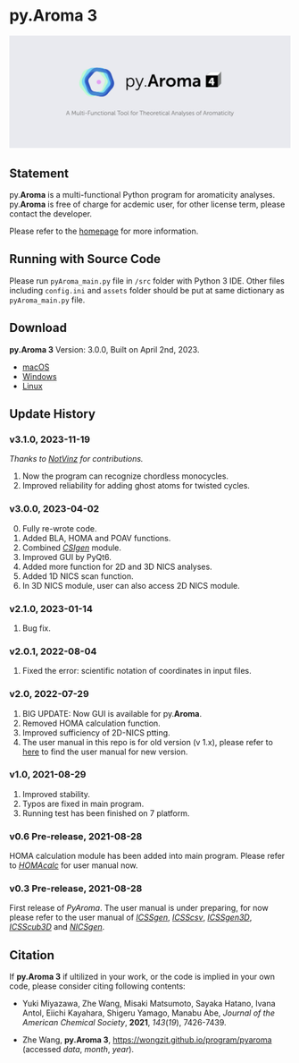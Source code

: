 # py.Aroma 3
![](pyAroma_banner.png)

## Statement
py.**Aroma** is a multi-functional Python program for aromaticity analyses.
py.**Aroma** is free of charge for acdemic user, for other license term, please contact the developer.

Please refer to the [homepage](https://wongzit.github.io/program/pyaroma/) for more information.

## Running with Source Code

Please run `pyAroma_main.py` file in `/src` folder with Python 3 IDE. Other files including `config.ini` and `assets` folder should 
be put at same dictionary as `pyAroma_main.py` file.

## Download

**py.Aroma 3** Version: 3.0.0, Built on April 2nd, 2023.

- [macOS](https://drive.google.com/file/d/1-ugu20IhhebmjvPcV3EVS1pzLrYVGbal/view?usp=share_link)
- [Windows](https://drive.google.com/file/d/1QUojgzprZRvWLBtgcQ55pXqR8uX4vqRu/view?usp=share_link)
- [Linux](https://drive.google.com/drive/folders/12ukrOltMulc7Kz6ZV9--I7g9PDn8UeFL?usp=share_link)

## Update History

### v3.1.0, 2023-11-19
*Thanks to [NotVinz](https://github.com/NotVinz) for contributions.*
1. Now the program can recognize chordless monocycles.
2. Improved reliability for adding ghost atoms for twisted cycles.

### v3.0.0, 2023-04-02
0. Fully re-wrote code.
1. Added BLA, HOMA and POAV functions.
2. Combined [*CSIgen*](https://github.com/wongzit/CSIgen) module.
3. Improved GUI by PyQt6.
4. Added more function for 2D and 3D NICS analyses.
5. Added 1D NICS scan function.
6. In 3D NICS module, user can also access 2D NICS module.

### v2.1.0, 2023-01-14
1. Bug fix.

### v2.0.1, 2022-08-04
1. Fixed the error: scientific notation of coordinates in input files.

### v2.0, 2022-07-29
1. BIG UPDATE: Now GUI is available for py.**Aroma**.
2. Removed HOMA calculation function.
3. Improved sufficiency of 2D-NICS ptting.
4. The user manual in this repo is for old version (v 1.x), please refer to [here](https://wongzit.github.io/program/pyaroma/) to find the user manual for new version.

### v1.0, 2021-08-29
1. Improved stability.
2. Typos are fixed in main program.
3. Running test has been finished on 7 platform.

### v0.6 Pre-release, 2021-08-28
HOMA calculation module has been added into main program. Please refer to [*HOMAcalc*](https://github.com/wongzit/HOMAcalc) for user manual now.

### v0.3 Pre-release, 2021-08-28
First release of *PyAroma*. The user manual is under preparing, for now please refer to the user manual of [*ICSSgen*](https://github.com/wongzit/ICSSgen), [*ICSScsv*](https://github.com/wongzit/ICSScsv), [*ICSSgen3D*](https://github.com/wongzit/ICSSgen3D), [*ICSScub3D*](https://github.com/wongzit/ICSScub3D) and [*NICSgen*](https://github.com/wongzit/NICSgen).

## Citation

If **py.Aroma 3** if ultilized in your work, or the code is implied in your own code, please consider citing following contents:

- Yuki Miyazawa, Zhe Wang, Misaki Matsumoto, Sayaka Hatano, Ivana Antol, Eiichi Kayahara, Shigeru Yamago, Manabu Abe, *Journal of the American Chemical Society*, **2021**, *143*(*19*), 7426-7439.

- Zhe Wang, **py.Aroma 3**, https://wongzit.github.io/program/pyaroma (accessed *data*, *month*, *year*).

